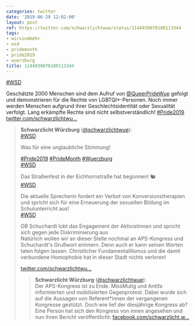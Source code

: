 ```yaml
---
categories: twitter
date: '2019-06-29 12:02:00'
layout: post
ref: https://twitter.com/schwarzlichtwue/status/1144939070189113344
tags:
- wirsindmehr
- wsd
- pridemonth
- pride2019
- wuerzburg
title: 1144939070189113344
---
```

[#WSD](/t/wsd)

Geschätzte 2000 Menschen sind dem Aufruf von [@QueerPrideWue](https://twitter.com/QueerPrideWue) gefolgt und demonstrieren für die Rechte von LGBTQI\*-Personen. Noch immer werden Menschen aufgrund ihrer Geschlechtsidentität oder Sexualität verfolgt. Lang erkämpfte Rechte sind nicht selbstverständlich! [#Pride2019](/t/pride2019) [twitter.com/schwarzlichtwu…](https://twitter.com/schwarzlichtwue/status/1144935802998272000)
> <b>Schwarzlicht Würzburg</b> ([@schwarzlichtwue](https://twitter.com/schwarzlichtwue)):  
>[#WSD](/t/wsd)  
>  
>Was für eine unglaubliche Stimmung!  
>  
>[#Pride2019](/t/pride2019) [#PrideMonth](/t/pridemonth) [#Wuerzburg](/t/wuerzburg)   
>[#WSD](/t/wsd)  
>  
>Das Straßenfest in der Eichhornstraße hat begonnen! 🐿️  
>[#WSD](/t/wsd)  
>  
>Die aktuelle Sprecherin fordert ein Verbot von Konversionstherapien und spricht sich für eine Erneuerung der sexuellen Bildung im Schulunterricht aus!  
>[#WSD](/t/wsd)  
>  
>OB Schuchardt lobt das Engagement der Aktivistinnen und spricht sich gegen jede Diskriminierung aus  
>Natürlich wollen wir an dieser Stelle nochmal an APS-Kongress und Schuchardt's Grußwort erinnern. Denn auch er kann seinen Worten taten folgen lassen. Christlicher Fundamentalillsmus und die damit verbundene Homophobie hat in dieser Stadt nichts verloren!  
>  
>[twitter.com/schwarzlichtwu…](https://twitter.com/schwarzlichtwue/status/1138065416100700160?s=19)  
>> <b>Schwarzlicht Würzburg</b> ([@schwarzlichtwue](https://twitter.com/schwarzlichtwue)):    
>>Der APS-Kongress ist zu Ende. MissMutig und Antifa informierten und mobilisierten Gegenprotest. Dabei wurde sich auf die Aussagen von Referent\*innen der vergangenen Kongresse gestützt. Doch wie lief der diesjährige Kongress ab?     
>>Eine Person hat sich den Kongress von innen angesehen und nun ihren Bericht veröffentlicht:  [facebook.com/schwarzlicht.w…](https://www.facebook.com/schwarzlicht.wue/photos/a.194568367617878/587506158324095/?type=3&theater)    
>  
>  

